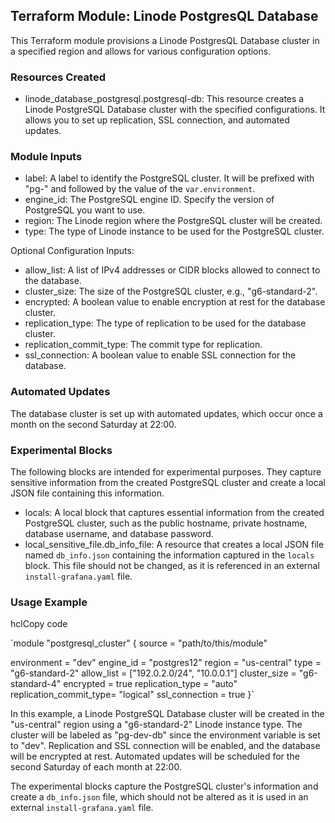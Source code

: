 Terraform Module: Linode PostgresQL Database
--------------------------------------------

This Terraform module provisions a Linode PostgresQL Database cluster in a specified region and allows for various
configuration options.

### Resources Created

- linode_database_postgresql.postgresql-db: This resource creates a Linode PostgreSQL Database cluster with the
  specified configurations. It allows you to set up replication, SSL connection, and automated updates.

### Module Inputs

- label: A label to identify the PostgreSQL cluster. It will be prefixed with "pg-" and followed by the value of
  the `var.environment`.
- engine_id: The PostgreSQL engine ID. Specify the version of PostgreSQL you want to use.
- region: The Linode region where the PostgreSQL cluster will be created.
- type: The type of Linode instance to be used for the PostgreSQL cluster.

Optional Configuration Inputs:

- allow_list: A list of IPv4 addresses or CIDR blocks allowed to connect to the database.
- cluster_size: The size of the PostgreSQL cluster, e.g., "g6-standard-2".
- encrypted: A boolean value to enable encryption at rest for the database cluster.
- replication_type: The type of replication to be used for the database cluster.
- replication_commit_type: The commit type for replication.
- ssl_connection: A boolean value to enable SSL connection for the database.

### Automated Updates

The database cluster is set up with automated updates, which occur once a month on the second Saturday at 22:00.

### Experimental Blocks

The following blocks are intended for experimental purposes. They capture sensitive information from the created
PostgreSQL cluster and create a local JSON file containing this information.

- locals: A local block that captures essential information from the created PostgreSQL cluster, such as the public
  hostname, private hostname, database username, and database password.
- local_sensitive_file.db_info_file: A resource that creates a local JSON file named `db_info.json` containing the
  information captured in the `locals` block. This file should not be changed, as it is referenced in an
  external `install-grafana.yaml` file.

### Usage Example

hclCopy code

`module "postgresql_cluster" {
  source = "path/to/this/module"
  
  environment = "dev"
  engine_id = "postgres12"
  region = "us-central"
  type = "g6-standard-2"
  allow_list = ["192.0.2.0/24", "10.0.0.1"]
  cluster_size = "g6-standard-4"
  encrypted = true
  replication_type = "auto"
  replication_commit_type= "logical"
  ssl_connection = true
}`

In this example, a Linode PostgreSQL Database cluster will be created in the "us-central" region using a "g6-standard-2"
Linode instance type. The cluster will be labeled as "pg-dev-db" since the environment variable is set to "dev".
Replication and SSL connection will be enabled, and the database will be encrypted at rest. Automated updates will be
scheduled for the second Saturday of each month at 22:00.

The experimental blocks capture the PostgreSQL cluster's information and create a `db_info.json` file, which should not
be altered as it is used in an external `install-grafana.yaml` file.